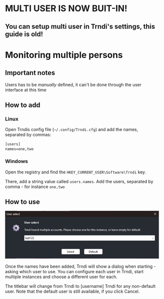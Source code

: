 
# MULTI USER IS NOW BUIT-IN!
## You can setup multi user in Trndi's settings, this guide is old!
# Monitoring multiple persons
## Important notes
 Users has to be _manually_ defined, it can't be done through the user interface at this time

## How to add
### Linux
Open Trndis config file (```~/.config/Trndi.cfg```) and add the names, separated by commas:
```
[users]
names=one,two
```

### Windows
Open the registry and find the ```HKEY_CURRENT_USER\Software\Trndi``` key. 

There, add a string value called ```users.names```. Add the users, separated by comma - for instance ```one,two```

## How to use
![User chooser](../doc/img/users.png)

Once the names have been added, Trndi will show a dialog when starting - asking which user to use. You can configure each user in Trndi, start multiple instances and choose a different user for each.

The titlebar will change from Trndi to [username] Trndi for any non-default user. Note that the default user is still available, if you click Cancel.
